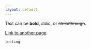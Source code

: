 ```yaml
---
layout: default
---
```

Text can be **bold**, _italic_, or ~~strikethrough~~.

[Link to another page](docs/modules/_camera_).

```testing```